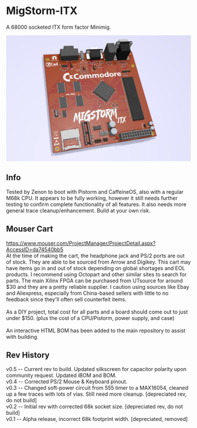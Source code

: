 # MigStorm-ITX
A 68000 socketed ITX form factor Minimig.

![pic](pic.png)

## Info
Tested by Zenon to boot with Pistorm and CaffeineOS, also with a regular M68k CPU. It appears to be fully working, however it still needs further testing to confirm complete functionality of all features. It also needs more general trace cleanup/enhancement. Build at your own risk.

## Mouser Cart
https://www.mouser.com/ProjectManager/ProjectDetail.aspx?AccessID=da74540bb5 \
At the time of making the cart, the headphone jack and PS/2 ports are out of stock. They are able to be sourced from Arrow and Digikey. This cart may have items go in and out of stock depending on global shortages and EOL products. I recommend using Octopart and other similar sites to search for parts. The main Xilinx FPGA can be purchased from UTsource for around $30 and they are a pretty reliable supplier. I caution using sources like Ebay and Aliexpress, especially from China-based sellers with little to no feedback since they'll often sell counterfeit items. \
\
As a DIY project, total cost for all parts and a board should come out to just under $150. (plus the cost of a CPU/Pistorm, power supply, and case) \
\
An interactive HTML BOM has been added to the main repository to assist with building.

## Rev History
v0.5 -- Current rev to build. Updated silkscreen for capacitor polarity upon community request. Updated iBOM and BOM. \
v0.4 -- Corrected PS/2 Mouse & Keyboard pinout. \
v0.3 -- Changed soft-power circuit from 555 timer to a MAX16054, cleaned up a few traces with lots of vias. Still need more cleanup. [depreciated rev, do not build] \
v0.2 -- Initial rev with corrected 68k socket size. [depreciated rev, do not build] \
v0.1 -- Alpha release, incorrect 68k footprint width. [depreciated, removed]
